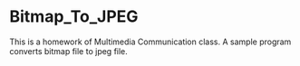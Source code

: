 # Bitmap_To_JPEG
This is a homework of Multimedia Communication class.
A sample program converts bitmap file to jpeg file.

